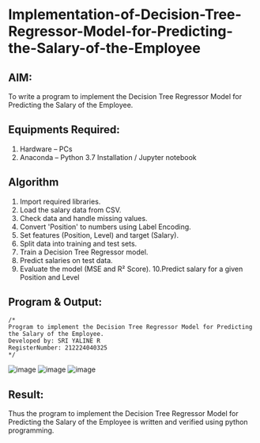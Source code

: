 # Implementation-of-Decision-Tree-Regressor-Model-for-Predicting-the-Salary-of-the-Employee

## AIM:
To write a program to implement the Decision Tree Regressor Model for Predicting the Salary of the Employee.

## Equipments Required:
1. Hardware – PCs
2. Anaconda – Python 3.7 Installation / Jupyter notebook

## Algorithm
 1. Import required libraries.
 2. Load the salary data from CSV.
 3. Check data and handle missing values.
 4. Convert 'Position' to numbers using Label Encoding.
 5. Set features (Position, Level) and target (Salary).
 6. Split data into training and test sets.
 7. Train a Decision Tree Regressor model.
 8. Predict salaries on test data.
 9. Evaluate the model (MSE and R² Score). 10.Predict salary for a given Position and Level 

## Program & Output:
```
/*
Program to implement the Decision Tree Regressor Model for Predicting the Salary of the Employee.
Developed by: SRI YALINE R
RegisterNumber: 212224040325 
*/
```
![image](https://github.com/user-attachments/assets/5b290457-8f55-40e4-b0ef-722402b4e3c5)
![image](https://github.com/user-attachments/assets/990ef329-74c1-4b63-9ee2-a91d4f752d57)
![image](https://github.com/user-attachments/assets/0ba0da74-ecab-4bb5-b06b-19b5396e0827)

## Result:
Thus the program to implement the Decision Tree Regressor Model for Predicting the Salary of the Employee is written and verified using python programming.
